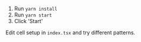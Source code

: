 1. Run `yarn install`
2. Run `yarn start`
3. Click 'Start'


Edit cell setup in `index.tsx` and try different patterns.
